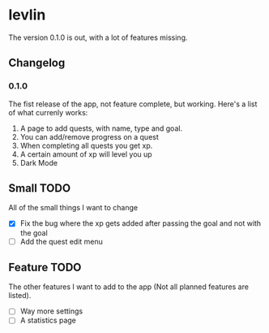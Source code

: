 # levlin

The version 0.1.0 is out, with a lot of features missing.

## Changelog
### 0.1.0
The fist release of the app, not feature complete, but working. Here's a list of what currenly works:
1. A page to add quests, with name, type and goal.
2. You can add/remove progress on a quest
3. When completing all quests you get xp.
4. A certain amount of xp will level you up
5. Dark Mode 

## Small TODO
All of the small things I want to change

- [x] Fix the bug where the xp gets added after passing the goal and not with the goal
- [ ] Add the quest edit menu

## Feature TODO
The other features I want to add to the app (Not all planned features are listed).

- [ ] Way more settings
- [ ] A statistics page